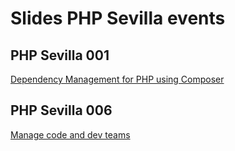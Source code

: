 # Slides PHP Sevilla events

## PHP Sevilla 001
[Dependency Management for PHP using Composer](phpsevilla001.pdf)

## PHP Sevilla 006
[Manage code and dev teams](phpsevilla006.pdf)
